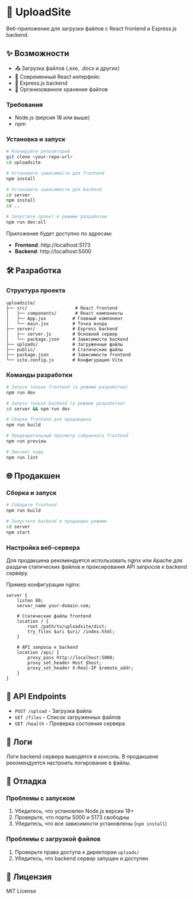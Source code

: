 # 📁 UploadSite

Веб-приложение для загрузки файлов с React frontend и Express.js backend.

## ✨ Возможности

- 📤 Загрузка файлов (.exe, .docx и других)
- 📱 Современный React интерфейс
- 🔧 Express.js backend
- 📁 Организованное хранение файлов

### Требования

- Node.js (версия 18 или выше)
- npm

### Установка и запуск

```bash
# Клонируйте репозиторий
git clone <your-repo-url>
cd uploadsite

# Установите зависимости для frontend
npm install

# Установите зависимости для backend
cd server
npm install
cd ..

# Запустите проект в режиме разработки
npm run dev:all
```

Приложение будет доступно по адресам:
- **Frontend**: http://localhost:5173
- **Backend**: http://localhost:5000

## 🛠️ Разработка

### Структура проекта

```
uploadsite/
├── src/                  # React frontend
│   ├── components/       # React компоненты
│   ├── App.jsx          # Главный компонент
│   └── main.jsx         # Точка входа
├── server/              # Express backend
│   ├── server.js        # Основной сервер
│   └── package.json     # Зависимости backend
├── uploads/             # Загруженные файлы
├── public/              # Статические файлы
├── package.json         # Зависимости frontend
└── vite.config.js       # Конфигурация Vite
```

### Команды разработки

```bash
# Запуск только frontend (в режиме разработки)
npm run dev

# Запуск только backend (в режиме разработки)
cd server && npm run dev

# Сборка frontend для продакшена
npm run build

# Предварительный просмотр собранного frontend
npm run preview

# Линтинг кода
npm run lint
```

## 🌐 Продакшен

### Сборка и запуск

```bash
# Соберите frontend
npm run build

# Запустите backend в продакшен режиме
cd server
npm start
```

### Настройка веб-сервера

Для продакшена рекомендуется использовать nginx или Apache для раздачи статических файлов и проксирования API запросов к backend серверу.

Пример конфигурации nginx:

```nginx
server {
    listen 80;
    server_name your-domain.com;
    
    # Статические файлы frontend
    location / {
        root /path/to/uploadsite/dist;
        try_files $uri $uri/ /index.html;
    }
    
    # API запросы к backend
    location /api/ {
        proxy_pass http://localhost:5000;
        proxy_set_header Host $host;
        proxy_set_header X-Real-IP $remote_addr;
    }
}
```

## 🔧 API Endpoints

- `POST /upload` - Загрузка файла
- `GET /files` - Список загруженных файлов
- `GET /health` - Проверка состояния сервера

## 📝 Логи

Логи backend сервера выводятся в консоль. В продакшене рекомендуется настроить логирование в файлы.

## 🐛 Отладка

### Проблемы с запуском

1. Убедитесь, что установлен Node.js версии 18+
2. Проверьте, что порты 5000 и 5173 свободны
3. Убедитесь, что все зависимости установлены (`npm install`)

### Проблемы с загрузкой файлов

1. Проверьте права доступа к директории `uploads/`
2. Убедитесь, что backend сервер запущен и доступен

## 📄 Лицензия

MIT License
